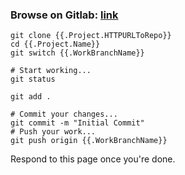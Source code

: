 ### Browse on Gitlab: [link]({{.Project.HTTPURLToRepo}})

```shell
git clone {{.Project.HTTPURLToRepo}}
cd {{.Project.Name}}
git switch {{.WorkBranchName}}

# Start working...
git status

git add .

# Commit your changes...
git commit -m "Initial Commit"
# Push your work...
git push origin {{.WorkBranchName}}
```

Respond to this page once you're done.

